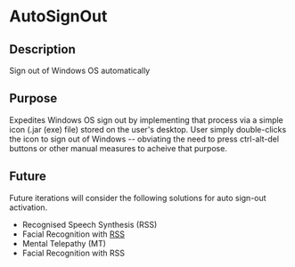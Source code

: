 # AutoSignOut

## Description
Sign out of Windows OS automatically

## Purpose
Expedites Windows OS sign out by implementing that process via a simple icon (.jar (exe) file) stored on the user's desktop. 
User simply double-clicks the icon to sign out of Windows -- obviating the need to press ctrl-alt-del buttons or other manual measures to acheive that purpose. 

## Future
Future iterations will consider the following solutions for auto sign-out activation.
<ul>
  <li>Recognised Speech Synthesis (RSS)</li>
  <li>Facial Recognition with <a href='#' title='Recognised Speech Synthesis'>RSS</a></li>
  <li>Mental Telepathy (MT)</li>
  <li>Facial Recognition with <span>RSS</span></li>
</ul>

